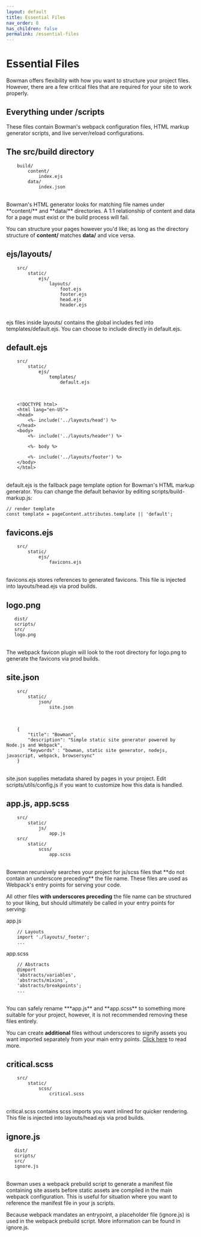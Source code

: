 ```yaml
---
layout: default
title: Essential Files
nav_order: 8
has_children: false
permalink: /essential-files
---
```


# Essential Files

Bowman offers flexibility with how you want to structure your project files. However, there are a few critical files that are required for your site to work properly.

## Everything under /scripts
These files contain Bowman's webpack configuration files, HTML markup generator scripts, and live server/reload configurations.

## The src/build directory

        build/
            content/
                index.ejs
            data/
                index.json

<br>
Bowman's HTML generator looks for matching file names under **content/** and **data/** directories. A 1:1 relationship of content and data for a page must exist or the build process will fail.

You can structure your pages however you'd like; as long as the directory structure of **content/** matches **data/** and vice versa.
            
## ejs/layouts/

        src/
            static/
                ejs/
                    layouts/
                        foot.ejs
                        footer.ejs
                        head.ejs
                        header.ejs

<br>
ejs files inside layouts/ contains the global includes fed into templates/default.ejs. You can choose to include directly in default.ejs.

## default.ejs

        src/
            static/
                ejs/
                    templates/
                        default.ejs

<br>

        <!DOCTYPE html>
        <html lang="en-US">
        <head>
            <%- include('../layouts/head') %>
        </head>
        <body>
            <%- include('../layouts/header') %>

            <%- body %>

            <%- include('../layouts/footer') %>
        </body>
        </html>

<br>
default.ejs is the fallback page template option for Bowman's HTML markup generator. You can change the default behavior by editing scripts/build-markup.js:

    // render template
    const template = pageContent.attributes.template || 'default';

## favicons.ejs

        src/
            static/
                ejs/
                    favicons.ejs

<br>
favicons.ejs stores references to generated favicons. This file is injected into layouts/head.ejs via prod builds.

## logo.png

       dist/
       scripts/
       src/
       logo.png

<br>
The webpack favicon plugin will look to the root directory for logo.png to generate the favicons via prod builds.

## site.json

        src/
            static/
                json/
                    site.json

<br>

        { 
            "title": "Bowman",
            "description": "Simple static site generator powered by Node.js and Webpack",
            "keywords" : "bowman, static site generator, nodejs, javascript, webpack, browsersync"
        }

<br>
site.json supplies metadata shared by pages in your project. Edit scripts/utils/config.js if you want to customize how this data is handled.

## app.js, app.scss

        src/
            static/
                js/
                    app.js
        src/
            static/
                scss/
                    app.scss

<br>
Bowman recursively searches your project for js/scss files that **do not contain an underscore preceding** the file name. These files are used as Webpack's entry points for serving your code. 

All other files **with underscores preceding** the file name can be structured to your liking, but should ultimately be called in your entry points for serving:

app.js

        // Layouts
        import './layouts/_footer';
        ...

app.scss

        // Abstracts
        @import
        'abstracts/variables',
        'abstracts/mixins',
        'abstracts/breakpoints';
        ...

<br>
You can safely rename ***app.js** and **app.scss** to something more suitable for your project, however, it is not recommended removing these files entirely.

You can create **additional** files without underscores to signify assets you want imported separately from your main entry points. [Click here](/bowman/faq) to read more.

## critical.scss

        src/
            static/
                scss/
                    critical.scss

<br>
critical.scss contains scss imports you want inlined for quicker rendering. This file is injected into layouts/head.ejs via prod builds.

## ignore.js

       dist/
       scripts/
       src/
       ignore.js

<br>
Bowman uses a webpack prebuild script to generate a manifest file containing site assets before static assets are compiled in the main webpack configuration. This is useful for situation where you want to reference the manifest file in your js scripts.

Because webpack mandates an entrypoint, a placeholder file (ignore.js) is used in the webpack prebuild script. More information can be found in ignore.js.